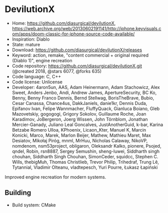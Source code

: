 # DevilutionX

- Home: https://github.com/diasurgical/devilutionX, https://web.archive.org/web/20130602191141/http://iphone.keyvisuals.com/apps/doom-classic-for-iphone-source-code-available/
- Inspiration: Diablo
- State: mature
- Download: https://github.com/diasurgical/devilutionX/releases
- Keyword: action, remake, "content commercial + original required (Diablo 1)", engine recreation
- Code repository: https://github.com/diasurgical/devilutionX.git (@created 2018, @stars 6077, @forks 635)
- Code language: C, C++
- Code license: Unlicense
- Developer: 4aron5un, AAS, Adam Heinermann, Adam Stachowicz, Alex Sweet, Anders Jenbo, Andi, Andrew James, ApertureSecurity, BC Ko, Benny, Benny Franco Dennis, Bernd Stellwag, BorisTheBrave, Bubio, Cesar Canassa, Chance4us, DakkJaniels, danie1kr, Dennis Duda, Epifanov Ivan, Felipe Wannmacher, FluffyQuack, Gianluca Boiano, Gleb Mazovetskiy, gogogogi, Grigory Sokolov, Guillaume Roche, Joan Karadimov, JoBergeron, Joerg Wissen, John Törnblom, Jonathan Mercier-Ganady, Juliano Leal Goncalves, JustAnotherGuid, k-bar, Karina Betzabe Romero Ulloa, KPhoenix, Licaon_Kter, Manuel K, Marcin Konicki, Marco, Marek, Marlon Beijer, Mathew, Mathieu Maret, Max Desiatov, Mikołaj Piróg, mnml, MrHuu, Nicholas Calaway, NikoVP, nomdenom, nsm53project, obligaron, Oleksandr Kalko, pionere, Psojed, qndel, Robin, rsn8887, Sergey Semushin, sheng-luwei, Siddharth singh chouhan, Siddharth Singh Chouhan, SimonCeder, squidcc, Stephen C. Wills, thebigMuh, Thomas Christlieb, Trevor Philip, Trihedraf, Trung Lê, Tytannial, Vladimir Olteanu, vladtepesch, Yuri Pourre, Łukasz Łapiński

Improved engine recreation for modern systems.

## Building

- Build system: CMake
